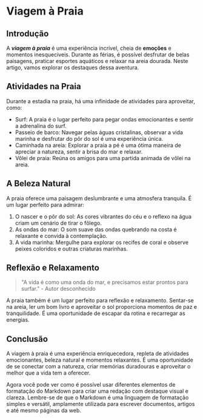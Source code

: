 # Viagem à Praia
## Introdução
A ***viagem à praia*** é uma experiência incrível, cheia de **emoções** e momentos inesquecíveis. Durante as férias, é possível desfrutar de belas paisagens, praticar esportes aquáticos e relaxar na areia dourada. Neste artigo, vamos explorar os destaques dessa aventura.

## Atividades na Praia
Durante a estadia na praia, há uma infinidade de atividades para aproveitar, como:

- Surf: A praia é o lugar perfeito para pegar ondas emocionantes e sentir a adrenalina do surf.
- Passeio de barco: Navegar pelas águas cristalinas, observar a vida marinha e desfrutar do pôr do sol é uma experiência única.
- Caminhada na areia: Explorar a praia a pé é uma ótima maneira de apreciar a natureza, sentir a brisa do mar e relaxar.
- Vôlei de praia: Reúna os amigos para uma partida animada de vôlei na areia.

## A Beleza Natural
A praia oferece uma paisagem deslumbrante e uma atmosfera tranquila. É um lugar perfeito para admirar:

1. O nascer e o pôr do sol: As cores vibrantes do céu e o reflexo na água criam um cenário de tirar o fôlego.
2. As ondas do mar: O som suave das ondas quebrando na costa é relaxante e convida à contemplação.
3. A vida marinha: Mergulhe para explorar os recifes de coral e observe peixes coloridos e outras criaturas marinhas.

## Reflexão e Relaxamento
> "A vida é como uma onda do mar, e precisamos estar prontos para surfar." - Autor desconhecido

A praia também é um lugar perfeito para reflexão e relaxamento. Sentar-se na areia, ler um bom livro e aproveitar o sol proporciona momentos de paz e tranquilidade. É uma oportunidade de escapar da rotina e recarregar as energias.

## Conclusão
A viagem à praia é uma experiência enriquecedora, repleta de atividades emocionantes, beleza natural e momentos relaxantes. É uma oportunidade de se conectar com a natureza, criar memórias duradouras e aproveitar o melhor que a vida tem a oferecer.

Agora você pode ver como é possível usar diferentes elementos de formatação do Markdown para criar uma redação com destaque visual e clareza. Lembre-se de que o Markdown é uma linguagem de formatação simples e versátil, amplamente utilizada para escrever documentos, artigos e até mesmo páginas da web.
